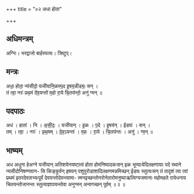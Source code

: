 +++
title = "०२ अधा होता"

+++
## अधिमन्त्रम्
अग्निः। भरद्वाजो बार्हस्पत्यः। त्रिष्टुप्।

## मन्त्रः
अधा॒ होता॒ न्य॑सीदो॒ यजी॑यानि॒ळस्प॒द इ॒षय॒न्नीड्यः॒ सन् ।  
तं त्वा॒ नरः॑ प्रथ॒मं दे॑व॒यन्तो॑ म॒हो रा॒ये चि॒तय॑न्तो॒ अनु॑ ग्मन् ॥

## पदपाठः
अध॑ । हाता॑ । नि । अ॒सी॒दः॒ । यजी॑यान् । इ॒ळः । प॒दे । इ॒षय॑न् । ईड्यः॑ । सन् ।  
तम् । त्वा॒ । नरः॑ । प्र॒थ॒मम् । दे॒व॒ऽयन्तः॑ । म॒हः । रा॒ये । चि॒तय॑न्तः । अनु॑ । ग्म॒न् ॥

## भाष्यम्
अध अधुना हेअग्ने यजीयान् अतिशयेनयष्टात्वं होता होमनिष्पादकःसन् इळः भूम्याःवेदिलक्षणायाः पदे स्थाने न्यसीदोनिषण्णवान- सि किङ्कुर्वन् इषयन् पशुपुरोडाशादिलक्षणमन्नमिच्छन् ईड्यः स्तुत्यःसन् तं तादृशं त्वा त्वां प्रथमं इतरदेवताभ्यःपूर्वं देवयन्तोदेवन्त्वामा- त्मनइच्छन्तोनरोनेतारोमनुष्याऋत्विग्यजमानाः महोमहते रायेधनाय चितयन्तोजानन्तः स्तुत्याज्ञापयन्तोवा अनुग्मन् अन्वगच्छन् पूर्वम् ॥ २ ॥